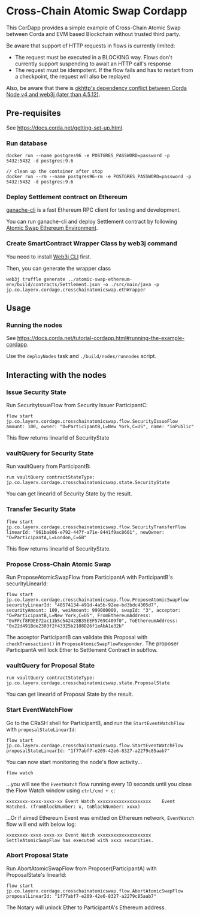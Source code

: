 # Cross-Chain Atomic Swap Cordapp
This CorDapp provides a simple example of Cross-Chain Atomic Swap between Corda and EVM based Blockchain without trusted third party.

Be aware that support of HTTP requests in flows is currently limited:

- The request must be executed in a BLOCKING way. Flows don't currently support suspending to await an HTTP call's response
- The request must be idempotent. If the flow fails and has to restart from a checkpoint, the request will also be replayed

Also, be aware that there is [okhttp's dependency conflict between Corda Node v4 and web3j (later than 4.5.12)](https://github.com/web3j/web3j/issues/1167).


## Pre-requisites
  
See https://docs.corda.net/getting-set-up.html.

### Run database
```
docker run --name postgres96 -e POSTGRES_PASSWORD=password -p 5432:5432 -d postgres:9.6

// clean up the container after stop
docker run --rm --name postgres96-rm -e POSTGRES_PASSWORD=password -p 5432:5432 -d postgres:9.6
```

### Deploy Settlement contract on Ethereum
[ganache-cli](https://github.com/trufflesuite/ganache-cli) is a fast Ethereum RPC client for testing and development.

You can run ganache-cli and deploy Settlement contract by following [Atomic Swap Ethereum Environment](../atomic-swap-ethereum-env/README.md).

### Create SmartContract Wrapper Class by web3j command
You need to install [Web3j CLI](https://docs.web3j.io/command_line_tools/) first.

Then, you can generate the wrapper class
```
web3j truffle generate ../atomic-swap-ethereum-env/build/contracts/Settlement.json -o ./src/main/java -p jp.co.layerx.cordage.crosschainatomicswap.ethWrapper
```

## Usage
### Running the nodes

See https://docs.corda.net/tutorial-cordapp.html#running-the-example-cordapp.

Use the `deployNodes` task and `./build/nodes/runnodes` script.


## Interacting with the nodes

### Issue Security State
Run SecurityIssueFlow from Security Issuer ParticipantC:

```
flow start jp.co.layerx.cordage.crosschainatomicswap.flow.SecurityIssueFlow amount: 100, owner: "O=ParticipantB,L=New York,C=US", name: "inPublic"
```
This flow returns linearId of SecurityState

### vaultQuery for Security State
Run vaultQuery from ParticipantB:

```
run vaultQuery contractStateType: jp.co.layerx.cordage.crosschainatomicswap.state.SecurityState
```
You can get linearId of Security State by the result.

### Transfer Security State

```
flow start jp.co.layerx.cordage.crosschainatomicswap.flow.SecurityTransferFlow linearId: "961ba806-e792-447f-a71e-8441f9ac8601", newOwner: "O=ParticipantA,L=London,C=GB"
```

This flow returns linearId of SecurityState.

### Propose Cross-Chain Atomic Swap
Run ProposeAtomicSwapFlow from ParticipantA with ParticipantB's securityLinearId:

```
flow start jp.co.layerx.cordage.crosschainatomicswap.flow.ProposeAtomicSwapFlow securityLinearId: "48574134-491d-4a5b-92ee-bd3bdc4305d7", securityAmount: 100, weiAmount: 999000000, swapId: "3", acceptor: "O=ParticipantB,L=New York,C=US", FromEthereumAddress: "0xFFcf8FDEE72ac11b5c542428B35EEF5769C409f0", ToEthereumAddress: "0x22d491Bde2303f2f43325b2108D26f1eAbA1e32b"
```

The acceptor ParticipantB can validate this Proposal with `checkTransaction()` in `ProposeAtomicSwapFlowResponder`.
The proposer ParticipantA will lock Ether to Settlement Contract in subflow.

### vaultQuery for Proposal State
```
run vaultQuery contractStateType: jp.co.layerx.cordage.crosschainatomicswap.state.ProposalState
```

You can get linearId of Proposal State by the result.

### Start EventWatchFlow

Go to the CRaSH shell for ParticipantB, and run the `StartEventWatchFlow` with `proposalStateLinearId`:

```
flow start jp.co.layerx.cordage.crosschainatomicswap.flow.StartEventWatchFlow proposalStateLinearId: "1f77abf7-e209-42e6-8327-a2279c85aab7"
```

You can now start monitoring the node's flow activity...

```
flow watch
```

...you will see the `EventWatch` flow running every 10 seconds until you close the Flow Watch window using `ctrl/cmd + c`:

```
xxxxxxxx-xxxx-xxxx-xx Event Watch xxxxxxxxxxxxxxxxxxxx    Event Watched. (fromBlockNumber: x, toBlockNumber: xxxx)
```

...Or if aimed Ethereum Event was emitted on Ethereum network, `EventWatch` flow will end with below log:

```
xxxxxxxx-xxxx-xxxx-xx Event Watch xxxxxxxxxxxxxxxxxxxx    SettleAtomicSwapFlow has executed with xxxx securities.
```

### Abort Proposal State
Run AbortAtomicSwapFlow from Proposer(ParticipantA) with ProposalState's linearId:

```
flow start jp.co.layerx.cordage.crosschainatomicswap.flow.AbortAtomicSwapFlow proposalLinearId: "1f77abf7-e209-42e6-8327-a2279c85aab7"
```

The Notary will unlock Ether to ParticipantA's Ethereum address.
